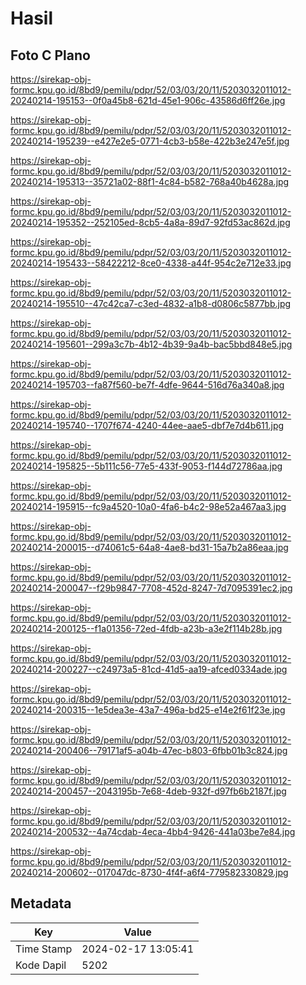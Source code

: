# Hasil

## Foto C Plano

https://sirekap-obj-formc.kpu.go.id/8bd9/pemilu/pdpr/52/03/03/20/11/5203032011012-20240214-195153--0f0a45b8-621d-45e1-906c-43586d6ff26e.jpg

https://sirekap-obj-formc.kpu.go.id/8bd9/pemilu/pdpr/52/03/03/20/11/5203032011012-20240214-195239--e427e2e5-0771-4cb3-b58e-422b3e247e5f.jpg

https://sirekap-obj-formc.kpu.go.id/8bd9/pemilu/pdpr/52/03/03/20/11/5203032011012-20240214-195313--35721a02-88f1-4c84-b582-768a40b4628a.jpg

https://sirekap-obj-formc.kpu.go.id/8bd9/pemilu/pdpr/52/03/03/20/11/5203032011012-20240214-195352--252105ed-8cb5-4a8a-89d7-92fd53ac862d.jpg

https://sirekap-obj-formc.kpu.go.id/8bd9/pemilu/pdpr/52/03/03/20/11/5203032011012-20240214-195433--58422212-8ce0-4338-a44f-954c2e712e33.jpg

https://sirekap-obj-formc.kpu.go.id/8bd9/pemilu/pdpr/52/03/03/20/11/5203032011012-20240214-195510--47c42ca7-c3ed-4832-a1b8-d0806c5877bb.jpg

https://sirekap-obj-formc.kpu.go.id/8bd9/pemilu/pdpr/52/03/03/20/11/5203032011012-20240214-195601--299a3c7b-4b12-4b39-9a4b-bac5bbd848e5.jpg

https://sirekap-obj-formc.kpu.go.id/8bd9/pemilu/pdpr/52/03/03/20/11/5203032011012-20240214-195703--fa87f560-be7f-4dfe-9644-516d76a340a8.jpg

https://sirekap-obj-formc.kpu.go.id/8bd9/pemilu/pdpr/52/03/03/20/11/5203032011012-20240214-195740--1707f674-4240-44ee-aae5-dbf7e7d4b611.jpg

https://sirekap-obj-formc.kpu.go.id/8bd9/pemilu/pdpr/52/03/03/20/11/5203032011012-20240214-195825--5b111c56-77e5-433f-9053-f144d72786aa.jpg

https://sirekap-obj-formc.kpu.go.id/8bd9/pemilu/pdpr/52/03/03/20/11/5203032011012-20240214-195915--fc9a4520-10a0-4fa6-b4c2-98e52a467aa3.jpg

https://sirekap-obj-formc.kpu.go.id/8bd9/pemilu/pdpr/52/03/03/20/11/5203032011012-20240214-200015--d74061c5-64a8-4ae8-bd31-15a7b2a86eaa.jpg

https://sirekap-obj-formc.kpu.go.id/8bd9/pemilu/pdpr/52/03/03/20/11/5203032011012-20240214-200047--f29b9847-7708-452d-8247-7d7095391ec2.jpg

https://sirekap-obj-formc.kpu.go.id/8bd9/pemilu/pdpr/52/03/03/20/11/5203032011012-20240214-200125--f1a01356-72ed-4fdb-a23b-a3e2f114b28b.jpg

https://sirekap-obj-formc.kpu.go.id/8bd9/pemilu/pdpr/52/03/03/20/11/5203032011012-20240214-200227--c24973a5-81cd-41d5-aa19-afced0334ade.jpg

https://sirekap-obj-formc.kpu.go.id/8bd9/pemilu/pdpr/52/03/03/20/11/5203032011012-20240214-200315--1e5dea3e-43a7-496a-bd25-e14e2f61f23e.jpg

https://sirekap-obj-formc.kpu.go.id/8bd9/pemilu/pdpr/52/03/03/20/11/5203032011012-20240214-200406--79171af5-a04b-47ec-b803-6fbb01b3c824.jpg

https://sirekap-obj-formc.kpu.go.id/8bd9/pemilu/pdpr/52/03/03/20/11/5203032011012-20240214-200457--2043195b-7e68-4deb-932f-d97fb6b2187f.jpg

https://sirekap-obj-formc.kpu.go.id/8bd9/pemilu/pdpr/52/03/03/20/11/5203032011012-20240214-200532--4a74cdab-4eca-4bb4-9426-441a03be7e84.jpg

https://sirekap-obj-formc.kpu.go.id/8bd9/pemilu/pdpr/52/03/03/20/11/5203032011012-20240214-200602--017047dc-8730-4f4f-a6f4-779582330829.jpg


## Metadata

| Key        | Value               |
| ---------- | ------------------- |
| Time Stamp | 2024-02-17 13:05:41 |
| Kode Dapil | 5202                |



